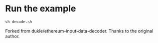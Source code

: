 # Run the example

`sh decode.sh`


Forked from dukle/ethereum-input-data-decoder.
Thanks to the original author.
